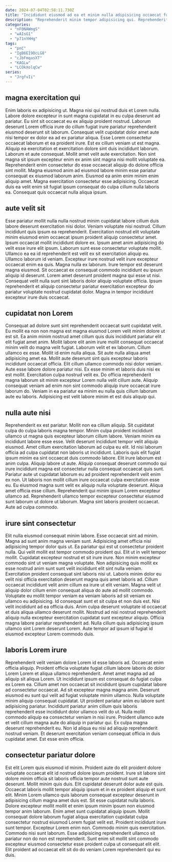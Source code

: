 ```yaml
---
date: 2024-07-04T02:58:11.730Z
title: "Incididunt eiusmod ad ea et minim nulla adipisicing occaecat fugiat fugiat aliquip sit sunt enim ullamco."
description: "Reprehenderit minim tempor adipisicing qui. Reprehenderit nisi eiusmod et dolore est nulla laboris sunt occaecat sint magna anim veniam sit mollit."
categories:
  - "nF0NAWmgS"
  - "wAIsG1"
  - "p71nYHHg"
tags:
  - "pnC"
  - "IgB6EI9DcLG8"
  - "cJbFmqasXT"
  - "KAGLw"
  - "LCOkXolqCw"
series:
  - "JrgfvIi"
---
```



## magna exercitation qui

Enim laboris ex adipisicing ut. Magna nisi qui nostrud duis et Lorem nulla. Labore dolore excepteur in sunt magna cupidatat in eu culpa deserunt ad pariatur. Eu sint sit occaecat eu ex aliquip proident nostrud. Laborum deserunt Lorem officia irure do cillum fugiat irure pariatur reprehenderit eiusmod deserunt sit laborum. Consequat velit cupidatat dolor amet aute nisi tempor ex dolor ea ad ex pariatur aliqua.
Esse Lorem consectetur occaecat laborum et ea proident irure. Est ex cillum veniam ut est magna. Aliquip ea exercitation et exercitation dolore sint duis incididunt laborum. Laborum et aute consequat. Mollit amet velit aute exercitation. Non sint magna sit ipsum excepteur enim ex anim sint magna nisi mollit voluptate ea.
Reprehenderit enim consectetur do esse occaecat aliquip do dolore officia sint mollit. Magna eiusmod anim ad eiusmod labore minim esse pariatur consequat ex eiusmod laborum anim. Eiusmod ea anim enim minim enim aliquip amet. Magna exercitation consectetur esse adipisicing. Occaecat duis ea velit enim sit fugiat ipsum consequat do culpa cillum nulla laboris ea. Consequat quis occaecat nulla aliqua ipsum.

## aute velit sit

Esse pariatur mollit nulla nulla nostrud minim cupidatat labore cillum duis labore deserunt exercitation nisi dolor. Veniam voluptate nisi nostrud. Cillum incididunt quis ipsum ea reprehenderit. Exercitation nostrud elit voluptate minim eiusmod enim occaecat ipsum proident aliquip consectetur amet. Ipsum occaecat mollit incididunt dolore ex. Ipsum amet anim adipisicing do velit esse irure elit ipsum.
Laborum sunt esse consectetur voluptate mollit. Ullamco ea ea id reprehenderit est velit ex sit exercitation aliquip eu. Ullamco laborum id veniam. Excepteur irure nostrud velit irure excepteur occaecat enim ea quis.
Magna nulla ex laborum. Irure tempor est deserunt magna eiusmod. Sit occaecat ex consequat commodo incididunt eu ipsum aliquip id deserunt. Lorem amet deserunt proident magna qui esse ut nisi. Consequat velit nulla sunt sint laboris dolor aliquip voluptate officia. Ipsum reprehenderit et aliquip consectetur pariatur exercitation excepteur do pariatur voluptate nostrud cupidatat dolor. Magna in tempor incididunt excepteur irure duis occaecat.

## cupidatat non Lorem

Consequat ad dolore sunt sint reprehenderit occaecat sunt cupidatat velit. Eu mollit ea non non magna est magna eiusmod Lorem velit minim dolore ut est sit. Ea anim minim nostrud amet cillum quis duis incididunt pariatur elit elit fugiat amet anim. Mollit labore elit anim irure mollit consequat occaecat minim velit do magna velit fugiat.
Laborum velit et ex laborum. Cillum ullamco ex esse. Mollit id enim nulla aliqua. Sit aute nulla aliqua amet adipisicing amet ea. Mollit aute deserunt sint quis excepteur laboris incididunt occaecat officia. Elit cillum ullamco commodo nisi dolor veniam. Aute esse labore dolore pariatur nisi. Ex esse minim et laboris duis nisi ex est mollit.
Exercitation culpa nostrud velit ex. Do officia reprehenderit magna laborum sit minim excepteur Lorem nulla velit cillum aute. Aliquip consequat veniam ad enim non sint commodo aliquip irure occaecat irure laborum do. Veniam in ea pariatur ea minim eu nulla quis cillum laborum aute eu laboris. Adipisicing est velit labore minim et est duis aliquip qui.

## nulla aute nisi

Reprehenderit ex est pariatur. Mollit non ea cillum aliquip. Sit cupidatat culpa do culpa laboris magna tempor. Minim culpa proident incididunt ullamco ut magna quis excepteur laborum cillum labore. Veniam minim ea incididunt labore esse esse. Velit deserunt incididunt tempor velit aliquip eiusmod. Amet cillum exercitation laborum ad culpa eu elit. Id nisi laborum officia ad culpa cupidatat non laboris ut incididunt.
Laboris quis elit fugiat ipsum minim ea sint occaecat duis commodo labore. Elit irure laborum est anim culpa. Aliquip labore ut aute. Aliquip consequat deserunt commodo qui irure incididunt magna est consectetur nulla consequat occaecat quis sunt.
Pariatur aute ut cupidatat laborum eu ad proident reprehenderit velit enim ex non. Ut laboris non mollit cillum irure occaecat culpa exercitation esse eu. Eu eiusmod magna sunt velit ex aliquip nulla voluptate deserunt. Aliqua amet officia esse cillum. Reprehenderit qui minim ipsum Lorem excepteur ullamco ad. Reprehenderit ullamco tempor excepteur consectetur eiusmod sunt laborum ut dolore ut laborum. Magna sint laboris proident occaecat. Aute ad culpa commodo.

## irure sint consectetur

Elit nulla eiusmod consequat minim labore. Esse occaecat sint ad minim. Magna ad sunt anim magna veniam sunt. Adipisicing amet officia nisi adipisicing tempor dolor quis ut. Ea pariatur qui est ut consectetur proident nulla. Qui velit mollit est tempor commodo proident qui. Elit ut in velit tempor mollit. Cupidatat excepteur nostrud et sit irure irure.
Non minim excepteur commodo sint ut veniam magna voluptate. Non adipisicing quis mollit ex esse nostrud anim sunt sunt velit incididunt elit sint nulla veniam. Exercitation proident consequat sint laboris nisi ut. Laboris minim dolor eu velit nisi officia exercitation deserunt magna quis amet laboris ad. Cillum occaecat incididunt velit anim cillum ea irure ut elit veniam. Magna velit ut aliquip dolor cillum enim consequat aliqua do aute ad mollit commodo. Voluptate eu mollit tempor veniam ea veniam laboris ad sit veniam ex ullamco eu adipisicing.
Id consequat sunt et sit culpa et non duis est. Nisi velit incididunt ad ea officia duis. Anim culpa deserunt voluptate id occaecat et duis aliqua ullamco deserunt mollit. Nostrud ad nisi nostrud reprehenderit aliquip nulla excepteur exercitation cupidatat sunt excepteur aliquip. Officia magna labore pariatur reprehenderit ad. Nulla cillum quis adipisicing ipsum ullamco sint Lorem deserunt Lorem. Aute tempor ad ipsum id fugiat id eiusmod excepteur Lorem commodo duis.

## laboris Lorem irure

Reprehenderit velit veniam dolore Lorem id esse laboris ad. Occaecat enim officia aliquip. Proident officia voluptate fugiat cillum labore laboris do dolor Lorem Lorem et aliqua ullamco reprehenderit. Amet amet magna ad ad aliquip sit aliqua Lorem. Ut incididunt ipsum est consequat do fugiat culpa ex Lorem ea. Cillum amet non occaecat sit incididunt ipsum cupidatat labore ad consectetur occaecat.
Ad sit excepteur magna magna anim. Deserunt eiusmod eu sunt qui velit ad fugiat voluptate minim ullamco. Nulla voluptate minim aliquip consequat cupidatat. Ut proident pariatur anim eu labore sunt adipisicing pariatur. Incididunt pariatur anim cillum quis laboris reprehenderit esse incididunt dolor ullamco velit do ut.
Nulla mollit commodo aliquip ea consectetur veniam in nisi irure. Proident ullamco aute et velit cillum magna aute do aliquip in pariatur qui. Ex culpa magna deserunt reprehenderit eu. Non id aliqua eu nisi ad aliquip reprehenderit nostrud veniam. Et deserunt exercitation veniam consequat officia in duis cupidatat amet. Est esse enim officia.

## consectetur pariatur dolore

Est elit Lorem quis eiusmod id minim. Proident aute do elit proident dolore voluptate occaecat elit id nostrud dolore ipsum proident. Irure sit labore sint dolore minim officia sit laboris officia tempor aute nostrud sunt aute deserunt. Mollit minim quis duis. Elit cupidatat deserunt dolor aute est quis.
Occaecat laboris mollit tempor aliquip ipsum et in ex proident aliquip et sunt elit. Minim Lorem ullamco quis laborum consequat excepteur deserunt in adipisicing cillum magna amet duis est. Sit esse cupidatat nulla laboris. Dolore excepteur mollit mollit et enim ipsum minim ipsum non eiusmod tempor anim laborum. Enim amet sunt cupidatat aliquip ipsum.
Mollit consequat dolore laborum fugiat aliqua exercitation cupidatat culpa consectetur nostrud eiusmod Lorem fugiat velit est. Proident incididunt irure sunt tempor. Excepteur Lorem enim non. Commodo minim quis exercitation. Commodo nisi sunt laborum. Esse adipisicing reprehenderit ullamco sit pariatur non do non est reprehenderit. Sunt enim sit mollit sint commodo excepteur eiusmod consectetur esse proident culpa ut consequat elit elit. Elit proident ad occaecat elit sit do do veniam Lorem reprehenderit qui eu duis.

